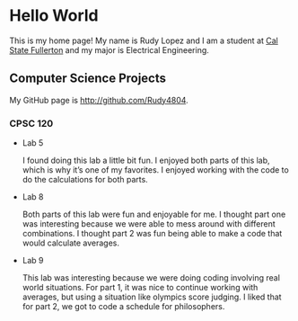 # Hello World


This is my home page! My name is Rudy Lopez and I am a student at [Cal State Fullerton](http://www.fullerton.edu/) and my major is Electrical Engineering.


## Computer Science Projects


My GitHub page is http://github.com/Rudy4804.


### CPSC 120


* Lab 5

   I found doing this lab a little bit fun. I enjoyed both
   parts of this lab, which is why it’s one of my favorites.
   I enjoyed working with the code to do the calculations for both parts.


* Lab 8

   Both parts of this lab were fun and enjoyable for me. I
   thought part one was interesting because we were able to
   mess around with different combinations. I thought part 2
   was fun being able to make a code that would calculate averages.


* Lab 9

   This lab was interesting because we were doing coding involving
   real world situations. For part 1, it was nice to continue working
   with averages, but using a situation like olympics score judging.
   I liked that for part 2, we got to code a schedule for philosophers.


